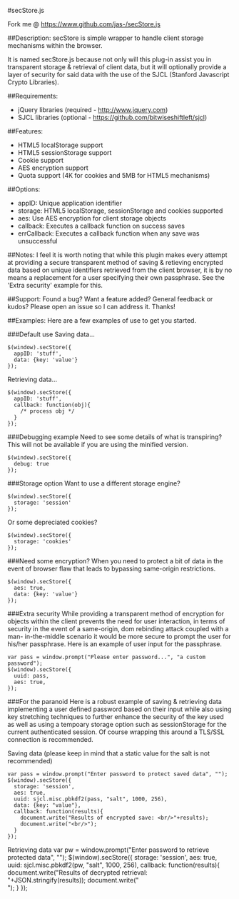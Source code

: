 #secStore.js

   Fork me @ https://www.github.com/jas-/secStore.js

##Description:
secStore is simple wrapper to handle client storage mechanisms
within the browser.

It is named secStore.js because not only will this plug-in assist
you in transparent storage & retrieval of client data, but it
will optionally provide a layer of security for said data with
the use of the SJCL (Stanford Javascript Crypto Libraries).

##Requirements:
* jQuery libraries (required - http://www.jquery.com)
* SJCL libraries (optional - https://github.com/bitwiseshiftleft/sjcl)

##Features:
* HTML5 localStorage support
* HTML5 sessionStorage support
* Cookie support
* AES encryption support
* Quota support (4K for cookies and 5MB for HTML5 mechanisms)

##Options:
* appID:       Unique application identifier
* storage:     HTML5 localStorage, sessionStorage and cookies supported
* aes:         Use AES encryption for client storage objects
* callback:    Executes a callback function on success saves
* errCallback: Executes a callback function when any save was unsuccessful


##Notes:
I feel it is worth noting that while this plugin makes every
attempt at providing a secure transparent method of saving &
retieving encrypted data based on unique identifiers retrieved
from the client browser, it is by no means a replacement for
a user specifying their own passphrase. See the 'Extra security'
example for this.

##Support:
Found a bug? Want a feature added? General feedback or kudos? Please open
an issue so I can address it. Thanks!

##Examples:
Here are a few examples of use to get you started.

###Default use
Saving data...

```
$(window).secStore({
  appID: 'stuff',
  data: {key: 'value'}
});
```

Retrieving data...

```
$(window).secStore({
  appID: 'stuff',
  callback: function(obj){
    /* process obj */
  }
});
```

###Debugging example
Need to see some details of what is transpiring? This will not be available
if you are using the minified version.

```
$(window).secStore({
  debug: true
});
```

###Storage option
Want to use a different storage engine?

```
$(window).secStore({
  storage: 'session'
});
```

Or some depreciated cookies?

```
$(window).secStore({
  storage: 'cookies'
});
```

###Need some encryption?
When you need to protect a bit of data in the event of browser flaw
that leads to bypassing same-origin restrictions.

```
$(window).secStore({
  aes: true,
  data: {key: 'value'}
});
```

###Extra security
While providing a transparent method of encryption for objects within
the client prevents the need for user interaction, in terms of security
in the event of a same-origin, dom rebinding attack coupled with a man-
in-the-middle scenario it would be more secure to prompt the user
for his/her passphrase. Here is an example of user input for the passphrase.

```
var pass = window.prompt("Please enter password...", "a custom password");
$(window).secStore({
  uuid: pass,
  aes: true,
});
```

###For the paranoid
Here is a robust example of saving & retrieving data implementing a user
defined password based on their input while also using key stretching
techniques to further enhance the security of the key used as well as using
a tempoary storage option such as sessionStorage for the current authenticated
session. Of course wrapping this around a TLS/SSL connection is recommended.


Saving data (please keep in mind that a static value for the salt is not recommended)
```
var pass = window.prompt("Enter password to protect saved data", "");
$(window).secStore({
  storage: 'session',
  aes: true,
  uuid: sjcl.misc.pbkdf2(pass, "salt", 1000, 256),
  data: {key: "value"},
  callback: function(results){
    document.write("Results of encrypted save: <br/>"+results);
    document.write("<br/>");
  }
});
```

Retrieving data
var pw = window.prompt("Enter password to retrieve protected data", "");
$(window).secStore({
  storage: 'session',
  aes: true,
  uuid: sjcl.misc.pbkdf2(pw, "salt", 1000, 256),
  callback: function(results){
    document.write("Results of decrypted retrieval: <br/>"+JSON.stringify(results));
    document.write("<br/>");
  }
});
```